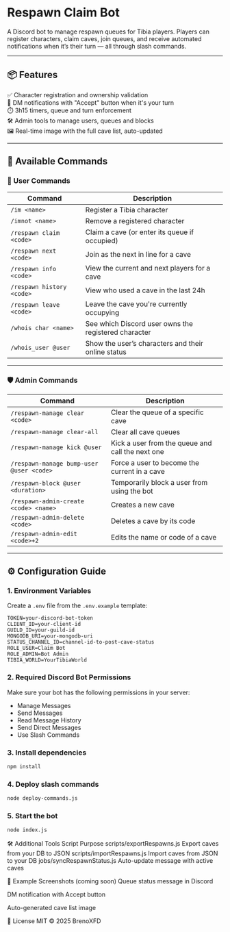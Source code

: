 # Respawn Claim Bot

A Discord bot to manage respawn queues for Tibia players. Players can register characters, claim caves, join queues, and receive automated notifications when it’s their turn — all through slash commands.

---

## 📦 Features

✅ Character registration and ownership validation  
📩 DM notifications with "Accept" button when it's your turn  
⏱️ 3h15 timers, queue and turn enforcement  
🛠️ Admin tools to manage users, queues and blocks  
🖼️ Real-time image with the full cave list, auto-updated  

---

## 💬 Available Commands

### 👤 User Commands

| Command                     | Description                                                   |
|----------------------------|---------------------------------------------------------------|
| `/im <name>`               | Register a Tibia character                                     |
| `/imnot <name>`            | Remove a registered character                                 |
| `/respawn claim <code>`    | Claim a cave (or enter its queue if occupied)                 |
| `/respawn next <code>`     | Join as the next in line for a cave                           |
| `/respawn info <code>`     | View the current and next players for a cave                  |
| `/respawn history <code>`  | View who used a cave in the last 24h                          |
| `/respawn leave <code>`    | Leave the cave you're currently occupying                     |
| `/whois char <name>`       | See which Discord user owns the registered character          |
| `/whois_user @user`        | Show the user’s characters and their online status            |

---

### 🛡️ Admin Commands

| Command                                | Description                                                   |
|----------------------------------------|---------------------------------------------------------------|
| `/respawn-manage clear <code>`         | Clear the queue of a specific cave                            |
| `/respawn-manage clear-all`            | Clear all cave queues                                         |
| `/respawn-manage kick @user`           | Kick a user from the queue and call the next one              |
| `/respawn-manage bump-user @user <code>` | Force a user to become the current in a cave                |
| `/respawn-block @user <duration>`      | Temporarily block a user from using the bot                  |
| `/respawn-admin-create <code> <name>`  | Creates a new cave                                            |
| `/respawn-admin-delete <code>`         | Deletes a cave by its code                                    |
| `/respawn-admin-edit <code>+2`         | Edits the name or code of a cave                              |

---

## ⚙️ Configuration Guide

### 1. Environment Variables

Create a `.env` file from the `.env.example` template:

```env
TOKEN=your-discord-bot-token
CLIENT_ID=your-client-id
GUILD_ID=your-guild-id
MONGODB_URI=your-mongodb-uri
STATUS_CHANNEL_ID=channel-id-to-post-cave-status
ROLE_USER=Claim Bot
ROLE_ADMIN=Bot Admin
TIBIA_WORLD=YourTibiaWorld
```

### 2. Required Discord Bot Permissions
Make sure your bot has the following permissions in your server:

* Manage Messages
* Send Messages
* Read Message History
* Send Direct Messages
* Use Slash Commands

### 3. Install dependencies
```bash
npm install
```

### 4. Deploy slash commands
```bash
node deploy-commands.js
```

### 5. Start the bot
```bash
node index.js
```


🛠 Additional Tools
Script	Purpose
scripts/exportRespawns.js	Export caves from your DB to JSON
scripts/importRespawns.js	Import caves from JSON to your DB
jobs/syncRespawnStatus.js	Auto-update message with active caves


📸 Example Screenshots (coming soon)
Queue status message in Discord

DM notification with Accept button

Auto-generated cave list image

📝 License
MIT © 2025 BrenoXFD
